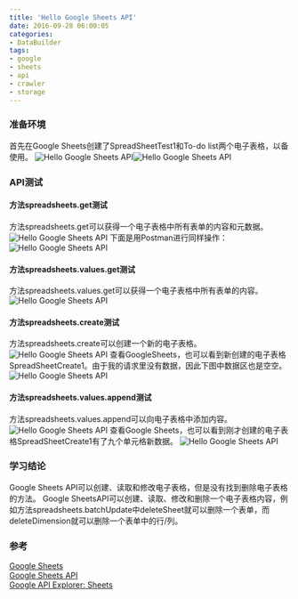 ```yaml
---
title: 'Hello Google Sheets API'
date: 2016-09-28 06:00:05
categories: 
- DataBuilder
tags: 
- google
- sheets
- api
- crawler
- storage
---
```

### 准备环境

首先在Google Sheets创建了SpreadSheetTest1和To-do list两个电子表格，以备使用。
![Hello Google Sheets API](/images/2016/9/0026uWfMzy75LGFfmkk5c.jpg)![Hello Google Sheets API](/images/2016/9/0026uWfMzy75M2vtY5Wa8.jpg)
### API测试

#### 方法spreadsheets.get测试
方法spreadsheets.get可以获得一个电子表格中所有表单的内容和元数据。
![Hello Google Sheets API](/images/2016/9/0026uWfMzy75LHT3Wzjad.jpg)
下面是用Postman进行同样操作：
![Hello Google Sheets API](/images/2016/9/0026uWfMzy75LIAEVtqc4.jpg)
#### 方法spreadsheets.values.get测试
方法spreadsheets.values.get可以获得一个电子表格中所有表单的内容。
![Hello Google Sheets API](/images/2016/9/0026uWfMzy75LIX1E0T3f.jpg)
#### 方法spreadsheets.create测试
方法spreadsheets.create可以创建一个新的电子表格。
![Hello Google Sheets API](/images/2016/9/0026uWfMzy75M2LkUE828.jpg)
查看GoogleSheets，也可以看到新创建的电子表格SpreadSheetCreate1。由于我的请求里没有数据，因此下图中数据区也是空空。
![Hello Google Sheets API](/images/2016/9/0026uWfMzy75M2M3Aiv33.jpg)
#### 方法spreadsheets.values.append测试
方法spreadsheets.values.append可以向电子表格中添加内容。
![Hello Google Sheets API](/images/2016/9/0026uWfMzy75M44XNV2fc.jpg)
查看Google Sheets，也可以看到刚才创建的电子表格SpreadSheetCreate1有了九个单元格新数据。
![Hello Google Sheets API](/images/2016/9/0026uWfMzy75M4613UJ21.jpg)

### 学习结论

Google Sheets API可以创建、读取和修改电子表格，但是没有找到删除电子表格的方法。
Google SheetsAPI可以创建、读取、修改和删除一个电子表格内容，例如方法spreadsheets.batchUpdate中deleteSheet就可以删除一个表单，而deleteDimension就可以删除一个表单中的行/列。

### 参考

[Google Sheets](https://docs.google.com/spreadsheets/)    
[Google Sheets API](https://developers.google.com/sheets/)    
[Google API Explorer: Sheets](https://developers.google.com/apis-explorer/#p/sheets/v4/)    